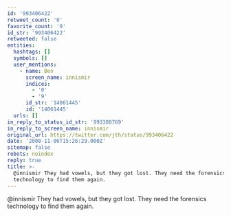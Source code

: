 ```yaml
---
id: '993406422'
retweet_count: '0'
favorite_count: '0'
id_str: '993406422'
retweeted: false
entities:
  hashtags: []
  symbols: []
  user_mentions:
    - name: Ben
      screen_name: innismir
      indices:
        - '0'
        - '9'
      id_str: '14061445'
      id: '14061445'
  urls: []
in_reply_to_status_id_str: '993388769'
in_reply_to_screen_name: innismir
original_url: https://twitter.com/jth/status/993406422
date: '2008-11-06T15:26:29.000Z'
sitemap: false
robots: noindex
reply: true
title: >-
  @innismir They had vowels, but they got lost. They need the forensics
  technology to find them again.
---
```


@innismir They had vowels, but they got lost. They need the forensics technology to find them again.